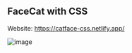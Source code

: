 **FaceCat with CSS**
--
Website: https://catface-css.netlify.app/  

![image](https://imgur.com/a/3RN5YH9)
